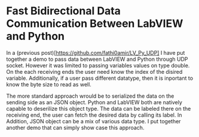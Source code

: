 # Fast Bidirectional Data Communication Between LabVIEW and Python

In a (previous post)[https://github.com/fathi0amir/LV_Py_UDP] I have 
put together a demo to pass data between LabVIEW and Python through 
UDP socket. However it was limited to passing variables values on 
type double. On the each receiving ends the user need know the 
index of the disired variable. Additionally, if a user pass different 
datatype, then it is inportant to know the byte size to read as well. 

The more standard approach wrould be to serialized the data on the 
sending side as an JSON object. Python and LabVIEW both are natively 
capable to deserilize this object type. The data can be labeled there 
on the receiving end, the user can fetch the desired data by calling its 
label. In Addition, JSON object can be a mix of various data type. I put 
together another demo that can simply show case this approach. 

